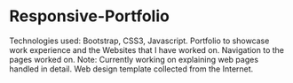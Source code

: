 # Responsive-Portfolio
Technologies used: Bootstrap, CSS3, Javascript. 
Portfolio to showcase work experience and the Websites that I have worked on. 
Navigation to the pages worked on. 
Note: Currently working on explaining web pages handled in detail.
Web design template collected from the Internet.
